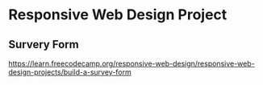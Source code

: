 # Responsive Web Design Project
## Survery Form
https://learn.freecodecamp.org/responsive-web-design/responsive-web-design-projects/build-a-survey-form
